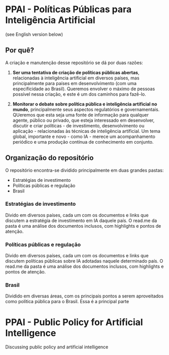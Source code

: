 # PPAI - Políticas Públicas para Inteligência Artificial
(see English version below)

## Por quê?
A criação e manutenção desse repositório se dá por duas razões:

1. **Ser uma tentativa de criação de políticas públicas abertas**, relacionadas à inteligência artificial em diversos países, mas principalmente para países em desenvolvimento (com uma especificidade ao Brasil). Queremos envolver o máximo de pessoas possível nessa criação, e este é um dos caminhos para fazê-lo.

2. **Monitorar o debate sobre política pública e inteligência artificial no mundo**, principalmente seus aspectos regulatórios e governamentais. QUeremos que esta seja uma fonte de informação para qualquer agente, público ou privado, que esteja interessado em desenvolver, discutir e criar políticas - de investimento, desenvolvimento ou aplicação - relacionadas às técnicas de inteligência artificial. Um tema global, importante e novo - como IA - merece um acompanhamento periódico e uma produção contínua de conhecimento em conjunto.

## Organização do repositório
O repositório encontra-se dividido principalmente em duas grandes pastas:
* Estratégias de investimento
* Políticas públicas e regulação
* Brasil

### Estratégias de investimento
Divido em diversos países, cada um com os documentos e links que discutem a estratégia de investimento em IA daquele país. O read.me da pasta é uma análise dos documentos inclusos, com highlights e pontos de atenção.

### Políticas públicas e regulação
Divido em diversos países, cada um com os documentos e links que discutem políticas públicas sobre IA adotadas naquele determinado país. O read.me da pasta é uma análise dos documentos inclusos, com highlights e pontos de atenção.

### Brasil
Dividido em diversas áreas, com os principais pontos a serem aproveitados como política pública para o Brasil. Essa é a principal parte 

# PPAI - Public Policy for Artificial Intelligence
Discussing public policy and artificial intelligence
